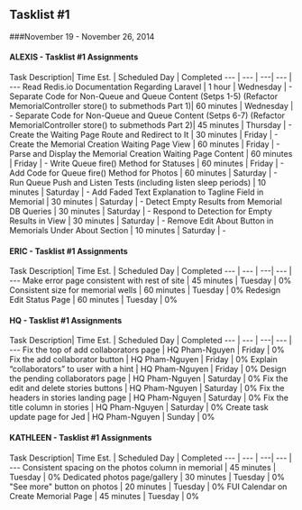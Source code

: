 ## Tasklist #1
###November 19 - November 26, 2014

#### ALEXIS - Tasklist #1 Assignments
Task Description| Time Est. | Scheduled Day | Completed
---   | ---   | ---| --- | ---
Read Redis.io Documentation Regarding Laravel | 1 hour | Wednesday | -
Separate Code for Non-Queue and Queue Content (Setps 1-5) (Refactor MemorialController store() to submethods Part 1)| 60 minutes | Wednesday | -
Separate Code for Non-Queue and Queue Content (Setps 6-7) (Refactor MemorialController store() to submethods Part 2)| 45 minutes | Thursday | -
Create the Waiting Page Route and Redirect to It | 30 minutes | Friday | -
Create the Memorial Creation Waiting Page View | 60 minutes | Friday | -
Parse and Display the Memorial Creation Waiting Page Content | 60 minutes | Friday | -
Write Queue fire() Method for Statuses | 60 minutes | Friday | -
Add Code for Queue fire() Method for Photos | 60 minutes | Saturday | -
Run Queue Push and Listen Tests (including listen sleep periods) | 10 minutes | Saturday | -
Add Faded Text Explanation to Tagline Field in Memorial | 30 minutes | Saturday | -
Detect Empty Results from Memorial DB Queries | 30 minutes | Saturday | -
Respond to Detection for Empty Results in View | 30 minutes | Saturday | -
Remove Edit About Button in Memorials Under About Section | 10 minutes | Saturday | -


#### ERIC - Tasklist #1 Assignments
Task Description| Time Est. | Scheduled Day | Completed
---   | ---   | ---| --- | ---
Make error page consistent with rest of site | 45 minutes | Tuesday | 0%
Consistent size for memorial wells | 60 minutes | Tuesday | 0%
Redesign Edit Status Page | 60 minutes | Tuesday | 0%



#### HQ - Tasklist #1 Assignments
Task Description| Time Est. | Scheduled Day | Completed
---   | ---   | ---| --- | ---
Fix the top of add collaborators page | HQ Pham-Nguyen | Friday | 0%
Fix the add collaborator button | HQ Pham-Nguyen | Friday | 0%
Explain “collaborators” to user with a hint | HQ Pham-Nguyen | Friday | 0%
Design the pending collaborators page | HQ Pham-Nguyen | Saturday | 0%
Fix the edit and delete stories buttons | HQ Pham-Nguyen | Saturday | 0%
Fix the headers in stories landing page | HQ Pham-Nguyen | Saturday | 0%
Fix the title column in stories | HQ Pham-Nguyen | Saturday | 0%
Create task update page for Jed | HQ Pham-Nguyen | Sunday | 0%



#### KATHLEEN - Tasklist #1 Assignments
Task Description| Time Est. | Scheduled Day | Completed
---   | ---   | ---| --- | ---
Consistent spacing on the photos column in memorial | 45 minutes | Tuesday | 0%
Dedicated photos page/gallery | 30 minutes | Tuesday | 0%
"See more" button on photos | 20 minutes | Tuesday | 0%
FUI Calendar on Create Memorial Page | 45 minutes | Tuesday | 0%
